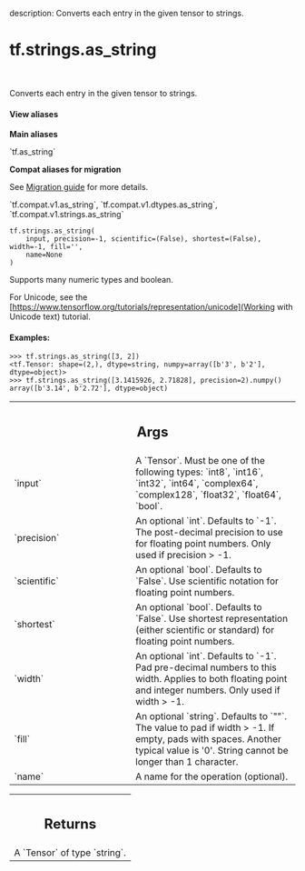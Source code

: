 description: Converts each entry in the given tensor to strings.

<div itemscope itemtype="http://developers.google.com/ReferenceObject">
<meta itemprop="name" content="tf.strings.as_string" />
<meta itemprop="path" content="Stable" />
</div>

# tf.strings.as_string

<!-- Insert buttons and diff -->

<table class="tfo-notebook-buttons tfo-api nocontent" align="left">

</table>



Converts each entry in the given tensor to strings.

<section class="expandable">
  <h4 class="showalways">View aliases</h4>
  <p>
<b>Main aliases</b>
<p>`tf.as_string`</p>

<b>Compat aliases for migration</b>
<p>See
<a href="https://www.tensorflow.org/guide/migrate">Migration guide</a> for
more details.</p>
<p>`tf.compat.v1.as_string`, `tf.compat.v1.dtypes.as_string`, `tf.compat.v1.strings.as_string`</p>
</p>
</section>

<pre class="devsite-click-to-copy prettyprint lang-py tfo-signature-link">
<code>tf.strings.as_string(
    input, precision=-1, scientific=(False), shortest=(False), width=-1, fill='',
    name=None
)
</code></pre>



<!-- Placeholder for "Used in" -->

Supports many numeric types and boolean.

For Unicode, see the
[https://www.tensorflow.org/tutorials/representation/unicode](Working with Unicode text)
tutorial.

#### Examples:



```
>>> tf.strings.as_string([3, 2])
<tf.Tensor: shape=(2,), dtype=string, numpy=array([b'3', b'2'], dtype=object)>
>>> tf.strings.as_string([3.1415926, 2.71828], precision=2).numpy()
array([b'3.14', b'2.72'], dtype=object)
```

<!-- Tabular view -->
 <table class="responsive fixed orange">
<colgroup><col width="214px"><col></colgroup>
<tr><th colspan="2"><h2 class="add-link">Args</h2></th></tr>

<tr>
<td>
`input`
</td>
<td>
A `Tensor`. Must be one of the following types: `int8`, `int16`, `int32`, `int64`, `complex64`, `complex128`, `float32`, `float64`, `bool`.
</td>
</tr><tr>
<td>
`precision`
</td>
<td>
An optional `int`. Defaults to `-1`.
The post-decimal precision to use for floating point numbers.
Only used if precision > -1.
</td>
</tr><tr>
<td>
`scientific`
</td>
<td>
An optional `bool`. Defaults to `False`.
Use scientific notation for floating point numbers.
</td>
</tr><tr>
<td>
`shortest`
</td>
<td>
An optional `bool`. Defaults to `False`.
Use shortest representation (either scientific or standard) for
floating point numbers.
</td>
</tr><tr>
<td>
`width`
</td>
<td>
An optional `int`. Defaults to `-1`.
Pad pre-decimal numbers to this width.
Applies to both floating point and integer numbers.
Only used if width > -1.
</td>
</tr><tr>
<td>
`fill`
</td>
<td>
An optional `string`. Defaults to `""`.
The value to pad if width > -1.  If empty, pads with spaces.
Another typical value is '0'.  String cannot be longer than 1 character.
</td>
</tr><tr>
<td>
`name`
</td>
<td>
A name for the operation (optional).
</td>
</tr>
</table>



<!-- Tabular view -->
 <table class="responsive fixed orange">
<colgroup><col width="214px"><col></colgroup>
<tr><th colspan="2"><h2 class="add-link">Returns</h2></th></tr>
<tr class="alt">
<td colspan="2">
A `Tensor` of type `string`.
</td>
</tr>

</table>

